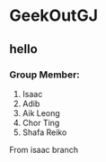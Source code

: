 # GeekOutGJ
 ## hello

### Group Member:
1. Isaac
2. Adib
3. Aik Leong
4. Chor Ting
5. Shafa Reiko

From isaac branch
